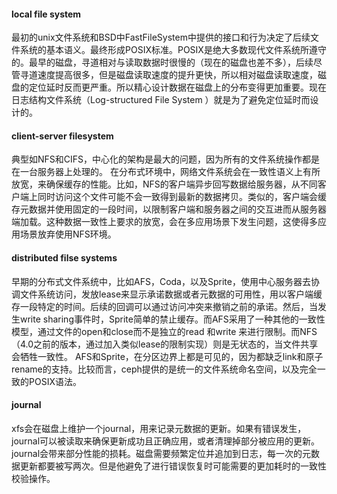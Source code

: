 #### local file system

最初的unix文件系统和BSD中FastFileSystem中提供的接口和行为决定了后续文件系统的基本语义。最终形成POSIX标准。POSIX是绝大多数现代文件系统所遵守的。最早的磁盘，寻道相对与读取数据时很慢的（现在的磁盘也差不多），后续尽管寻道速度提高很多，但是磁盘读取速度的提升更快，所以相对磁盘读取速度，磁盘的定位延时反而更严重。所以精心设计数据在磁盘上的分布变得更加重要。现在日志结构文件系统（Log-structured File System ）就是为了避免定位延时而设计的。

#### client-server filesystem

典型如NFS和CIFS，中心化的架构是最大的问题，因为所有的文件系统操作都是在一台服务器上处理的。
在分布式环境中，网络文件系统会在一致性语义上有所放宽，来确保缓存的性能。比如，NFS的客户端异步回写数据给服务器，从不同客户端上同时访问这个文件可能不会一致得到最新的数据拷贝。类似的，客户端会缓存元数据并使用固定的一段时间，以限制客户端和服务器之间的交互进而从服务器端加载。这种数据一致性上要求的放宽，会在多应用场景下发生问题，这使得多应用场景放弃使用NFS环境。

#### distributed filse systems

早期的分布式文件系统中，比如AFS，Coda，以及Sprite，使用中心服务器去协调文件系统访问，发放lease来显示承诺数据或者元数据的可用性，用以客户端缓存一段特定的时间。后续的回调可以通过访问冲突来撤销之前的承诺。然后，当发生write sharing事件时，Sprite简单的禁止缓存。而AFS采用了一种其他的一致性模型，通过文件的open和close而不是独立的read 和write 来进行限制。而NFS（4.0之前的版本，通过加入类似lease的限制实现）则是无状态的，当文件共享会牺牲一致性。
AFS和Sprite，在分区边界上都是可见的，因为都缺乏link和原子 rename的支持。比较而言，ceph提供的是统一的文件系统命名空间，以及完全一致的POSIX语法。


#### journal

xfs会在磁盘上维护一个journal，用来记录元数据的更新。如果有错误发生，journal可以被读取来确保更新成功且正确应用，或者清理掉部分被应用的更新。
journal会带来部分性能的损耗。磁盘需要频繁定位并追加到日志，每一次的元数据更新都要被写两次。但是他避免了进行错误恢复时可能需要的更加耗时的一致性校验操作。

